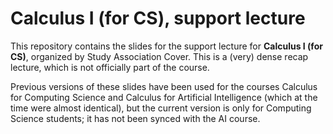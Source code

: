 # Calculus I (for CS), support lecture

This repository contains the slides for the support lecture for **Calculus I (for CS)**, organized by Study Association Cover. This is a (very) dense recap lecture, which is not officially part of the course.

Previous versions of these slides have been used for the courses Calculus for Computing Science and Calculus for Artificial Intelligence (which at the time were almost identical), but the current version is only for Computing Science students; it has not been synced with the AI course.
